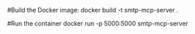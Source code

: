 #Build the Docker image:
docker build -t smtp-mcp-server .



#Run the container
docker run -p 5000:5000 smtp-mcp-server